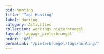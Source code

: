 ```yaml
---
pid: hunting
title: 'Tag: Hunting'
label: Hunting
category: Activities
collection: worktags_pieterbruegel
layout: tagpage_pieterbruegel
order: '086'
permalink: "/pieterbruegel/tags/hunting/"
---
```

